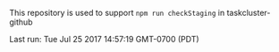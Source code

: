 This repository is used to support `npm run checkStaging` in taskcluster-github

Last run: Tue Jul 25 2017 14:57:19 GMT-0700 (PDT)
